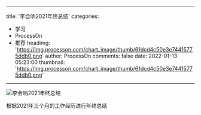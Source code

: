 
---
title: '李会响2021年终总结'
categories: 
 - 学习
 - ProcessOn
 - 推荐
headimg: 'https://img.processon.com/chart_image/thumb/61dcd4c50e3e74415775ddb0.png'
author: ProcessOn
comments: false
date: 2022-01-13 05:23:00
thumbnail: 'https://img.processon.com/chart_image/thumb/61dcd4c50e3e74415775ddb0.png'
---

<div>   
<img class="thumb" alt="李会响2021年终总结" src="https://img.processon.com/chart_image/thumb/61dcd4c50e3e74415775ddb0.png" referrerpolicy="no-referrer">
<p>根据2021年三个月的工作经历进行年终总结</p>  
</div>
            